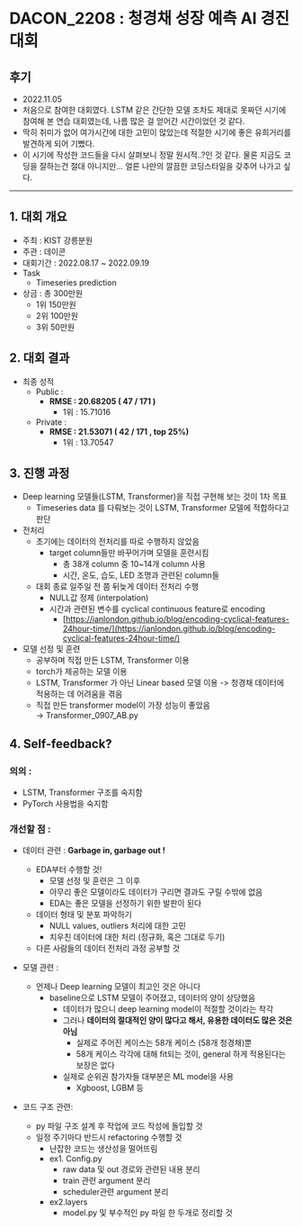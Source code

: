 # DACON_2208 : 청경채 성장 예측 AI 경진대회

## 후기

- 2022.11.05  
- 처음으로 참여한 대회였다. LSTM 같은 간단한 모델 조차도 제대로 못짜던 시기에 참여해 본 연습 대회였는데, 나름 많은 걸 얻어간 시간이었던 것 같다.    
- 딱히 취미가 없어 여가시간에 대한 고민이 많았는데 적절한 시기에 좋은 유희거리를 발견하게 되어 기뻤다.  
- 이 시기에 작성한 코드들을 다시 살펴보니 정말 원시적..?인 것 같다. 물론 지금도 코딩을 잘하는건 절대 아니지만... 얼른 나만의 깔끔한 코딩스타일을 갖추어 나가고 싶다.     
---

## 1. 대회 개요

- 주최 : KIST 강릉분원
- 주관 : 데이콘
- 대회기간 : 2022.08.17 ~ 2022.09.19  
- Task  
    - Timeseries prediction  
- 상금 : 총 300만원
    - 1위 150만원
    - 2위 100만원
    - 3위 50만원

## 2. 대회 결과

- 최종 성적
    - Public  :
        - **RMSE : 20.68205  ( 47 / 171 )**
            - 1위 : 15.71016
    - Private :
        - **RMSE : 21.53071  ( 42 / 171 , top 25%)**
            - 1위 : 13.70547

## 3. 진행 과정

- Deep learning 모델들(LSTM, Transformer)을 직접 구현해 보는 것이 1차 목표
    - Timeseries data 를 다뤄보는 것이 LSTM, Transformer 모델에 적합하다고 판단
- 전처리
    - 초기에는 데이터의 전처리를 따로 수행하지 않았음
        - target column들만 바꾸어가며 모델을 훈련시킴
            - 총 38개 column 중 10~14개 column 사용
            - 시간, 온도, 습도, LED 조명과 관련된 column들
    - 대회 종료 일주일 전 쯤 뒤늦게 데이터 전처리 수행
        - NULL값 정제 (interpolation)
        - 시간과 관련된 변수를 cyclical continuous feature로 encoding
            - [https://ianlondon.github.io/blog/encoding-cyclical-features-24hour-time/](https://ianlondon.github.io/blog/encoding-cyclical-features-24hour-time/)
- 모델 선정 및 훈련
    - 공부하며 직접 만든 LSTM, Transformer 이용  
    - torch가 제공하는 모델 이용  
    - LSTM, Transformer 가 아닌 Linear based 모델 이용 -> 청경채 데이터에 적용하는 데 어려움을 겪음
    - 직접 만든 transformer model이 가장 성능이 좋았음  
        → Transformer_0907_AB.py  
    

## 4. Self-feedback?

### 의의 :

- LSTM, Transformer 구조를 숙지함
- PyTorch 사용법을 숙지함

### 개선할 점 :

- 데이터 관련 : **Garbage in, garbage out !**  
    - EDA부터 수행할 것!
        - 모델 선정 및 훈련은 그 이후
        - 아무리 좋은 모델이라도 데이터가 구리면 결과도 구릴 수밖에 없음
        - EDA는 좋은 모델을 선정하기 위한 발판이 된다
    - 데이터 형태 및 분포 파악하기
        - NULL values, outliers 처리에 대한 고민
        - 치우친 데이터에 대한 처리 (정규화, 혹은 그대로 두기)
    - 다른 사람들의 데이터 전처리 과정 공부할 것

- 모델 관련 :  
    - 언제나 Deep learning 모델이 최고인 것은 아니다
        - baseline으로 LSTM 모델이 주어졌고, 데이터의 양이 상당했음
            - 데이터가 많으니 deep learning model이 적절할 것이라는 착각
            - 그러나 **데이터의 절대적인 양이 많다고 해서, 유용한 데이터도 많은 것은 아님**
                - 실제로 주어진 케이스는 58개 케이스 (58개 청경채)뿐
                - 58개 케이스 각각에 대해 fit되는 것이, general 하게 적용된다는 보장은 없다
            - 실제로 순위권 참가자들 대부분은 ML model을 사용
                - Xgboost, LGBM 등

- 코드 구조 관련:  
    - py 파일 구조 설계 후 작업에 코드 작성에 돌입할 것
    - 일정 주기마다 반드시 refactoring 수행할 것
        - 난잡한 코드는 생산성을 떨어뜨림
        - ex1. Config.py
            - raw data 및 out 경로와 관련된 내용 분리
            - train 관련 argument 분리
            - scheduler관련 argument 분리
        - ex2.layers
            - model.py 및 부수적인 py 파일 한 두개로 정리할 것
